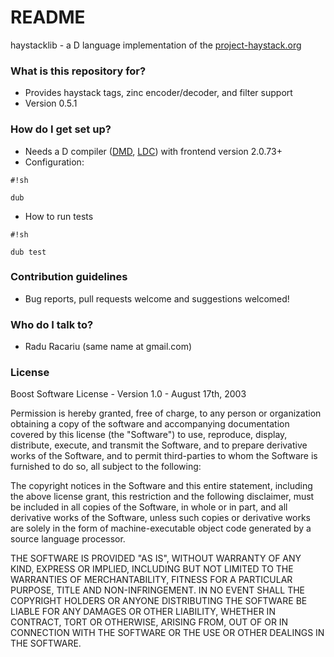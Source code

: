 # README #

haystacklib - a D language implementation of the [project-haystack.org](http://project-haystack.org)

### What is this repository for? ###

* Provides haystack tags, zinc encoder/decoder, and filter support 
* Version 0.5.1

### How do I get set up? ###

* Needs a D compiler ([DMD](http://dlang.org/download.html#dmd), [LDC](https://github.com/ldc-developers/ldc#installation)) with frontend version 2.0.73+
* Configuration:
```
#!sh

dub
```

* How to run tests 
```
#!sh

dub test
```

### Contribution guidelines ###

* Bug reports, pull requests welcome and suggestions welcomed!

### Who do I talk to? ###

* Radu Racariu (same name at gmail.com)

### License ###

Boost Software License - Version 1.0 - August 17th, 2003

Permission is hereby granted, free of charge, to any person or organization
obtaining a copy of the software and accompanying documentation covered by
this license (the "Software") to use, reproduce, display, distribute,
execute, and transmit the Software, and to prepare derivative works of the
Software, and to permit third-parties to whom the Software is furnished to
do so, all subject to the following:

The copyright notices in the Software and this entire statement, including
the above license grant, this restriction and the following disclaimer,
must be included in all copies of the Software, in whole or in part, and
all derivative works of the Software, unless such copies or derivative
works are solely in the form of machine-executable object code generated by
a source language processor.

THE SOFTWARE IS PROVIDED "AS IS", WITHOUT WARRANTY OF ANY KIND, EXPRESS OR
IMPLIED, INCLUDING BUT NOT LIMITED TO THE WARRANTIES OF MERCHANTABILITY,
FITNESS FOR A PARTICULAR PURPOSE, TITLE AND NON-INFRINGEMENT. IN NO EVENT
SHALL THE COPYRIGHT HOLDERS OR ANYONE DISTRIBUTING THE SOFTWARE BE LIABLE
FOR ANY DAMAGES OR OTHER LIABILITY, WHETHER IN CONTRACT, TORT OR OTHERWISE,
ARISING FROM, OUT OF OR IN CONNECTION WITH THE SOFTWARE OR THE USE OR OTHER
DEALINGS IN THE SOFTWARE.
